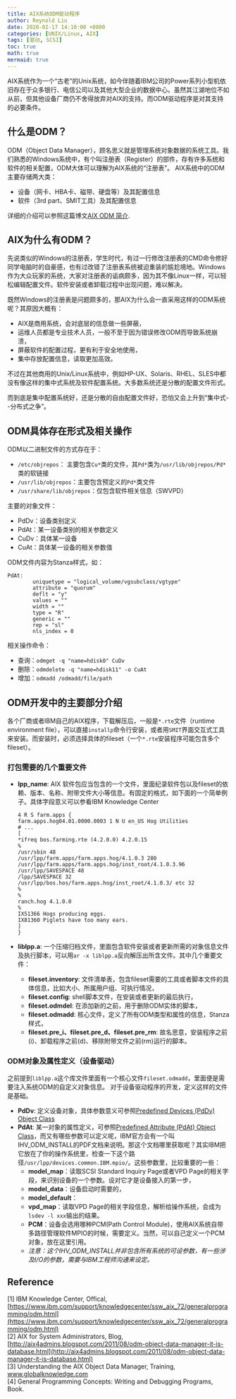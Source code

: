 ```yaml
---
title: AIX系统ODM驱动程序
author: Reynold Liu
date: 2020-02-17 14:10:00 +0800
categories: [UNIX/Linux, AIX]
tags: [驱动, SCSI]
toc: true
math: true
mermaid: true
---
```


AIX系统作为一个“古老”的Unix系统，如今伴随着IBM公司的Power系列小型机依旧存在于众多银行、电信公司以及其他大型企业的数据中心。虽然其江湖地位不如从前，但其他设备厂商仍不舍得放弃对AIX的支持。而ODM驱动程序是对其支持的必要条件。

## 什么是ODM？
ODM（Object Data Manager），顾名思义就是管理系统对象数据的系统工具。我们熟悉的Windows系统中，有个叫注册表（Register）的部件，存有许多系统和软件的相关配置，ODM大体可以理解为AIX系统的“注册表”。
AIX系统中的ODM主要存储两大类：
- 设备（网卡、HBA卡、磁带、硬盘等）及其配置信息
- 软件（3rd part、SMIT工具）及其配置信息

详细的介绍可以参照这篇博文[AIX ODM 简介](https://www.ibm.com/developerworks/cn/aix/library/1105_chenwei_odm/).


## AIX为什么有ODM？
先说类似的Windows的注册表，学生时代，有过一行修改注册表的CMD命令修好同学电脑时的自豪感，也有过改错了注册表系统被迫重装的尴尬境地。Windows作为大众玩家的系统，大家对注册表的诟病颇多，因为其不像Linux一样，可以轻松编辑配置文件。软件安装或者卸载过程中出现问题，难以解决。

既然Windows的注册表是问题颇多的，那AIX为什么会一直采用这样的ODM系统呢？其原因大概有：

- AIX是商用系统，会对底层的信息做一些屏蔽，
- 运维人员都是专业技术人员，一般不至于因为错误修改ODM而导致系统崩溃，
- 屏蔽软件的配置过程，更有利于安全地使用，
- 集中存放配置信息，读取更加高效。

不过在其他商用的Unix/Linux系统中，例如HP-UX、Solaris、RHEL、SLES中都没有像这样的集中式系统及软件配置系统。大多数系统还是分散的配置文件形式。

而到底是集中配置系统好，还是分散的自由配置文件好，恐怕又会上升到“集中式--分布式之争”。


## ODM具体存在形式及相关操作

ODM以二进制文件的方式存在于：
- `/etc/objrepos`： 主要包含`Cu*`类的文件，其`Pd*`类为`/usr/lib/objrepos/Pd*`类的软链接
- `/usr/lib/objrepos`：主要包含预定义的`Pd*`类文件
- `/usr/share/lib/objrepos`：仅包含软件相关信息（SWVPD）

主要的对象文件：
- PdDv：设备类别定义
- PdAt：某一设备类别的相关参数定义
- CuDv：具体某一设备
- CuAt：具体某一设备的相关参数值

ODM文件内容为Stanza样式，如：
```
PdAt:
        uniquetype = "logical_volume/vgsubclass/vgtype"
        attribute = "quorum"
        deflt = "y"
        values = ""
        width = ""
        type = "R"
        generic = ""
        rep = "sl"
        nls_index = 0
```
相关操作命令：
- 查询：`odmget -q "name=hdisk0" CuDv`
- 删除：`odmdelete -q "name=hdisk11" -o CuAt`
- 增加：`odmadd /odmadd/file/path`


## ODM开发中的主要部分介绍
各个厂商或者IBM自己的AIX程序，下载解压后，一般是`*.rte`文件（runtime environment file），可以直接`installp`命令行安装，或者用`SMIT`界面交互式工具来安装。而安装时，必须选择具体的fileset（一个`*.rte`安装程序可能包含多个fileset）。


### 打包需要的几个重要文件
- **lpp_name**: AIX 软件包应当包含的一个文件，里面纪录软件包以及fileset的依赖、版本、名称、附带文件大小等信息。有固定的格式，如下面的一个简单例子。具体字段意义可以参看IBM Knowledge Center
  ```
  4 R S farm.apps {
  farm.apps.hog04.01.0000.0003 1 N U en_US Hog Utilities
  # ...
  [
  *ifreq bos.farming.rte (4.2.0.0) 4.2.0.15
  %
  /usr/sbin 48
  /usr/lpp/farm.apps/farm.apps.hog/4.1.0.3 280
  /usr/lpp/farm.apps/farm.apps.hog/inst_root/4.1.0.3.96
  /usr/lpp/SAVESPACE 48
  /lpp/SAVESPACE 32
  /usr/lpp/bos.hos/farm.apps.hog/inst_root/4.1.0.3/ etc 32
  %
  %
  ranch.hog 4.1.0.0
  %
  IX51366 Hogs producing eggs.
  IX81360 Piglets have too many ears.
  ]
  }
  ```

- **liblpp.a**: 一个压缩归档文件，里面包含软件安装或者更新所需的对象信息文件及执行脚本，可以用`ar -x liblpp.a`反向解压出所含文件。其中几个重要文件：
  - **fileset.inventory**: 文件清单表，包含fileset需要的工具或者脚本文件的具体信息，比如大小、所属用户组、可执行情况，
  - **fileset.config**: shell脚本文件，在安装或者更新的最后执行，
  - **fileset.odmdel**: 在添加新的之前，用于删除ODM实体的脚本，
  - **fileset.odmadd**: 核心文件，定义了所有ODM类型和属性的信息，Stanza样式，
  - **fileset.pre_i、fileset.pre_d、fileset.pre_rm**: 故名思意，安装程序之前(i)、卸载程序之前(d)、移除附带文件之前(rm)运行的脚本。

### ODM对象及属性定义（设备驱动）
之前提到`liblpp.a`这个库文件里面有一个核心文件`fileset.odmadd`，里面便是需要注入系统ODM的自定义对象信息。
对于设备驱动程序的开发，定义这样的文件是基础。

- **PdDv**: 定义设备对象，具体参数意义可参照[Predefined Devices (PdDv) Object Class](https://www.ibm.com/support/knowledgecenter/ssw_aix_72/kerneltechref/Predefined_Devices.html)
- **PdAt**: 某一对象的属性定义，可参照[Predefined Attribute (PdAt) Object Class](https://www.ibm.com/support/knowledgecenter/ssw_aix_72/kerneltechref/Predefined_Attributes.html)，而又有哪些参数可以定义呢，IBM官方会有一个叫IHV_ODM_INSTALL的PDF文档来说明。那这个文档哪里获取呢？其实IBM把它放在了你的操作系统里，检查一下这个路径`/usr/lpp/devices.common.IBM.mpio/`。这些参数里，比较重要的一些：
  - **model_map**：读取SCSI Standard Inquiry Page或者VPD Page的相关字段，来识别设备的一个参数。设对它才是设备接入的第一步，
  - **model_data**：设备启动时需要的，
  - **model_default**：
  - **vpd_map**：读取VPD Page的相关字段信息，解析给操作系统，会成为`lsdev -l xxx`输出的结果。
  - **PCM**：设备会选用哪种PCM(Path Control Module)，使用AIX系统自带多路径管理软件MPIO的时候，需要定义。当然，可以自己定义一个PCM对象，放在这里引用。
  - *注意：这个IHV_ODM_INSTALL并非包含所有系统的可设参数，有一些涉及I/O的参数，需要与IBM工程师沟通来设定。*

## Reference
[1] IBM Knowledge Center, Offical,  [https://www.ibm.com/support/knowledgecenter/ssw_aix_72/generalprogramming/odm.html](https://www.ibm.com/support/knowledgecenter/ssw_aix_72/generalprogramming/odm.html)  
[2] AIX for System Administrators, Blog,  [http://aix4admins.blogspot.com/2011/08/odm-object-data-manager-it-is-database.html](http://aix4admins.blogspot.com/2011/08/odm-object-data-manager-it-is-database.html)  
[3] Understanding the AIX Object Data Manager, Training, www.globalknowledge.com  
[4] General Programming Concepts: Writing and Debugging Programs, Book.